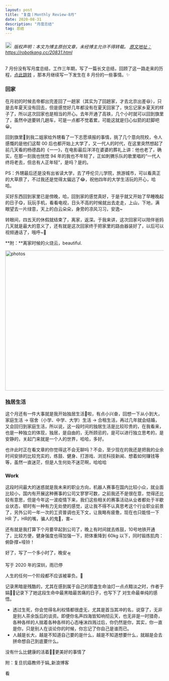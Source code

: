 ```yaml
---
layout: post
title: "复盘丨Monthly Review-8月"
date: 2020-08-31 
description: "月度总结"
tag: 总结
---   
```


<h6><img src="https://robotkang-1257995526.cos.ap-chengdu.myqcloud.com/icon/copyright.png" alt="copyright" style="display:inline;margin-bottom: -5px;" width="20" height="20"> 版权声明：本文为博主原创文章，未经博主允许不得转载。
<a target="_blank" href="https://robotkang.cc/20831.html">原文地址：https://robotkang.cc/20831.html </a>
</h6>                    

7 月份没有写月度总结，工作三年期，写了一篇长文总结，回顾了这一路走来的历程，<a href="https://robotkang.cc/20719.html" target="_blank">点此跳转</a> ，那本月继续写一下发生在 8 月份的一些事情。✨           

### 回家          

在月初的时候去帝都出完差回了一趟家（其实为了回趟家，才去北京出差😆），只是去年夏天没有回去，但是感觉好几年都没有在夏天回家了，快忘记家乡夏天的样子了，所以这次回家也是相当的开心。去年开通了高铁，几个小时就可以回到旗里了，虽然中途要转几趟车，可是一点都不觉着累，可能这就是归心似箭的赶脚吧😀。              

回到旗里🚕到我二姐家给外甥看了一下志愿填报的事情，挑了几个意向院校，令人感慨的是他们这帮 00 后也都开始上大学了，又一代人的时代，在这里突然想起了前几天看的杨德昌的《一一》，在电影最后洋洋在婆婆的葬礼上讲：他也老了，确实，在那一刻我也恍惚 94 年的我也不年轻了，正如刺猬乐队的歌里唱的“一代人终将老去，但总有人正年轻”，是吗？是的。              

PS：外甥最后还是没有出省读大学，去了呼伦贝儿学院，旅游城市，可以看真正的大草原了，不过我还是觉得太偏远了😂，祝他四年的大学生活玩的开心，哈哈。               

买好东西回到家里已是傍晚，哈，回到家的感觉真好，于是乎就又开始了早睡晚起的日子😋，玩玩手机，看看电视，日头不高的时候就出去走走，上山，下地，满眼望去一片绿意，天上的白云朵朵，身旁的凉风习习，安逸~                  

转眼间，四五天的休假就结束了，离家，返深。于我来讲，这次回家可以陪伴爸妈几天就是最大的意义了，还有就是这次回家终于把家里的路由器装好了，以后可以视频通话了，哦呼~🎈                 

**附：**离家时候的火烧云，beautiful.           

<a href="http://p.comworld.club/?aff=Q"><img src="https://robotkang-1257995526.cos.ap-chengdu.myqcloud.com/image/20200831.jpg" width="804" height="445" alt="photos"/></a>                                


### 独居生活           

这个月还有一件大事就是我开始独居生活🗽啦，有点小兴奋，回想一下从小到大，家庭生活 → 宿舍（小学、中学、大学）生活 → 合租生活，再过几年就会结婚，又会回归到家庭生活，所以说，这一段时间的独居生活是比较珍贵的，在我看来，也是一种独立的体现，独居，是自由的，无所顾忌的，是可以进行独立思考的，是安静的，关起门来就是一个人的世界，哈哈，多好。            

也许此时正在看文章的你觉得这不会无聊吗？不会，至少现在的我还是把我的业余时间安排的比较充实的，练鼓、健身、打游戏、浏览科技新闻、想着如何赚钱等等，虽然一直迷茫，但是人生何处不迷茫啊，哈哈哈            


### Work               

这段时间最大的迷惑就是我未来的职业方向，机器人赛事在国内比较小众，就业面比较小，国内有开展这种赛事的公司又寥寥可数，之前我还不是很在意，觉得还比较有意思，但是今年这一波疫情下来，我们这些相关的赛事活动从业者都处于半歇业状态，顿时有一种有力无处使的感觉，这让我不得不认真思考这个行业职业前景了，另外公司一年一次的工资普调也无下文，让我略有疲惫，现在也只能怪一下 HR 了，HR的嘴，骗人的鬼🙈，害~            

还有就是我打算下个月要早起到公司了，晚上有时间就去练鼓，10号地铁开通了，比较方便，健身强度也得加强一下，把体重降到 60kg 以下，同时锻炼肌肉：俯卧撑+哑铃！          

好了，写了一个多小时了，晚安🛸             

写于 2020 年的深圳，雨已停               
























人生的任何一个阶段都不应该被辜负。🍭               

记录黑暗是残酷的，尤其在感到属于自己的那盏生命油灯一点点黯淡之时，作者于娟👩‍🎓记录下了她这段生命中最黑暗最苦痛的日子，也写下了 对生命最单纯的感悟。                

- 透过生死，你会觉得名利权情都很虚无，尤其是首当其冲的名，说穿了，无非是别人茶余饭后的谈资。即便你名声四海皆知响彻云天，也无非是一时猎奇，各种各样的人揣着各种各样的心态唾沫四溅过后，你仍然是你，其实，你一直是你，只是别人在谈论你的时候，你忘记了你自己是谁而已。
- 人越是长大，越是不知道自己要的是什么，越是不知道想要什么，就越是会去拼命想自己到底要什么。             

没有什么比健康的活着🚵‍♀️更美好的事情了                    

附：复旦抗癌教师于娟_新浪博客
              

看                              



  
















